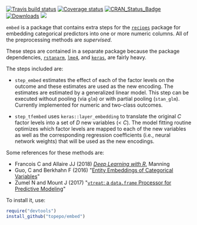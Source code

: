 [![Travis build status](https://travis-ci.org/topepo/embed.svg?branch=master)](https://travis-ci.org/topepo/embed)
[![Coverage status](https://codecov.io/gh/topepo/embed/branch/master/graph/badge.svg)](https://codecov.io/github/tidymodels/embed?branch=master)
[![CRAN_Status_Badge](http://www.r-pkg.org/badges/version/embed)](http://cran.r-project.org/web/packages/embed)
[![Downloads](http://cranlogs.r-pkg.org/badges/embed)](http://cran.rstudio.com/package=embed)
![](https://img.shields.io/badge/lifecycle-experimental-orange.svg)


`embed` is a package that contains extra steps for the [`recipes`](http://cran.rstudio.com/package=recipes) package for embedding categorical predictors into one or more numeric columns. All of the preprocessing methods are _supervised_. 

These steps are contained in a separate package because the package dependencies, [`rstanarm`](http://cran.rstudio.com/package=rstanarm), [`lme4`](http://cran.rstudio.com/package=lme4), and [`keras`](http://cran.rstudio.com/package=keras),  are fairly heavy. 

The steps included are:

* `step_embed` estimates the effect of each of the factor levels on the outcome and these estimates are used as the new encoding. The estimates are estimated by a generalized linear model. This step can be executed without pooling (via `glm`) or with partial pooling (`stan_glm`). Currently implemented for numeric and two-class outcomes. 

* `step_tfembed` uses `keras::layer_embedding` to translate the original _C_ factor levels into a set of _D_ new variables (< _C_). The model fitting routine optimizes which factor levels are mapped to each of the new variables as well as the corresponding regression coefficients (i.e., neural network weights) that will be used as the new encodings.  

Some references for these methods are:

* Francois C and Allaire JJ (2018) [_Deep Learning with R_](https://www.manning.com/books/deep-learning-with-r), Manning
* Guo, C and Berkhahn F (2016) "[Entity Embeddings of Categorical Variables](https://arxiv.org/abs/1604.06737)"
* Zumel N and Mount J (2017) "[`vtreat`: a `data.frame` Processor for Predictive Modeling](https://arxiv.org/abs/1611.09477)"


To install it, use:

``` r
require("devtools")
install_github("topepo/embed")
```
